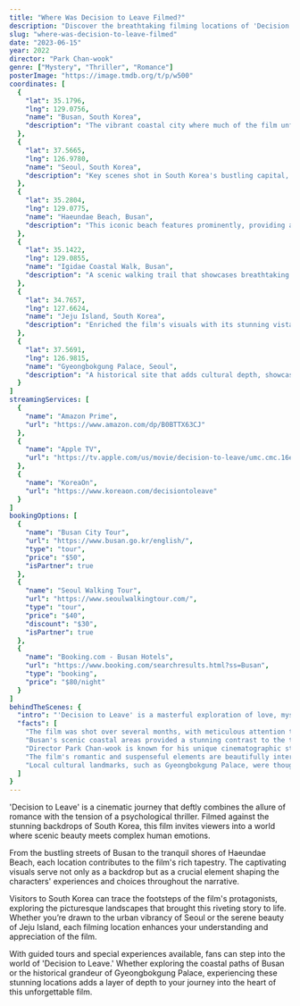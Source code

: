 ```yaml
---
title: "Where Was Decision to Leave Filmed?"
description: "Discover the breathtaking filming locations of 'Decision to Leave,' where the beauty of South Korea's landscapes intertwines with a captivating narrative."
slug: "where-was-decision-to-leave-filmed"
date: "2023-06-15"
year: 2022
director: "Park Chan-wook"
genre: ["Mystery", "Thriller", "Romance"]
posterImage: "https://image.tmdb.org/t/p/w500"
coordinates: [
  { 
    "lat": 35.1796, 
    "lng": 129.0756, 
    "name": "Busan, South Korea", 
    "description": "The vibrant coastal city where much of the film unfolds, combining urban life with stunning seascapes."
  },
  { 
    "lat": 37.5665, 
    "lng": 126.9780, 
    "name": "Seoul, South Korea", 
    "description": "Key scenes shot in South Korea's bustling capital, emphasizing the juxtaposition of city life and personal solitude."
  },
  { 
    "lat": 35.2804, 
    "lng": 129.0775, 
    "name": "Haeundae Beach, Busan", 
    "description": "This iconic beach features prominently, providing a backdrop of natural beauty that contrasts with the film's tension."
  },
  { 
    "lat": 35.1422, 
    "lng": 129.0855, 
    "name": "Igidae Coastal Walk, Busan", 
    "description": "A scenic walking trail that showcases breathtaking ocean views and the natural landscape that surrounds the narrative."
  },
  { 
    "lat": 34.7657, 
    "lng": 127.6624, 
    "name": "Jeju Island, South Korea", 
    "description": "Enriched the film's visuals with its stunning vistas and serene landscapes, ideal for key emotional moments."
  },
  { 
    "lat": 37.5691, 
    "lng": 126.9815, 
    "name": "Gyeongbokgung Palace, Seoul", 
    "description": "A historical site that adds cultural depth, showcasing Korea's rich heritage amidst the unfolding drama."
  }
]
streamingServices: [
  {
    "name": "Amazon Prime",
    "url": "https://www.amazon.com/dp/B0BTTX63CJ"
  },
  {
    "name": "Apple TV",
    "url": "https://tv.apple.com/us/movie/decision-to-leave/umc.cmc.16ebi327cn6dm5aa5bfhtphe7"
  },
  {
    "name": "KoreaOn",
    "url": "https://www.koreaon.com/decisiontoleave"
  }
]
bookingOptions: [
  {
    "name": "Busan City Tour",
    "url": "https://www.busan.go.kr/english/",
    "type": "tour",
    "price": "$50",
    "isPartner": true
  },
  {
    "name": "Seoul Walking Tour",
    "url": "https://www.seoulwalkingtour.com/",
    "type": "tour",
    "price": "$40",
    "discount": "$30",
    "isPartner": true
  },
  {
    "name": "Booking.com - Busan Hotels",
    "url": "https://www.booking.com/searchresults.html?ss=Busan",
    "type": "booking",
    "price": "$80/night"
  }
]
behindTheScenes: {
  "intro": "'Decision to Leave' is a masterful exploration of love, mystery, and intrigue, crafted by renowned director Park Chan-wook. Filmed across the stunning landscapes of South Korea, its locations become characters themselves, enhancing the narrative with their beauty and emotion.",
  "facts": [
    "The film was shot over several months, with meticulous attention to detail in both the story and its visually captivating settings.",
    "Busan's scenic coastal areas provided a stunning contrast to the tension-filled story, contributing significantly to the film's atmosphere.",
    "Director Park Chan-wook is known for his unique cinematographic style, which was pivotal in bringing each location to life.",
    "The film's romantic and suspenseful elements are beautifully interwoven with the locations, making them integral to the storytelling.",
    "Local cultural landmarks, such as Gyeongbokgung Palace, were thoughtfully included to enrich the film's narrative depth."
  ]
}
---
```


<DecisionToLeaveGuide />

'Decision to Leave' is a cinematic journey that deftly combines the allure of romance with the tension of a psychological thriller. Filmed against the stunning backdrops of South Korea, this film invites viewers into a world where scenic beauty meets complex human emotions.

From the bustling streets of Busan to the tranquil shores of Haeundae Beach, each location contributes to the film's rich tapestry. The captivating visuals serve not only as a backdrop but as a crucial element shaping the characters' experiences and choices throughout the narrative.

Visitors to South Korea can trace the footsteps of the film's protagonists, exploring the picturesque landscapes that brought this riveting story to life. Whether you’re drawn to the urban vibrancy of Seoul or the serene beauty of Jeju Island, each filming location enhances your understanding and appreciation of the film.

With guided tours and special experiences available, fans can step into the world of 'Decision to Leave.' Whether exploring the coastal paths of Busan or the historical grandeur of Gyeongbokgung Palace, experiencing these stunning locations adds a layer of depth to your journey into the heart of this unforgettable film.